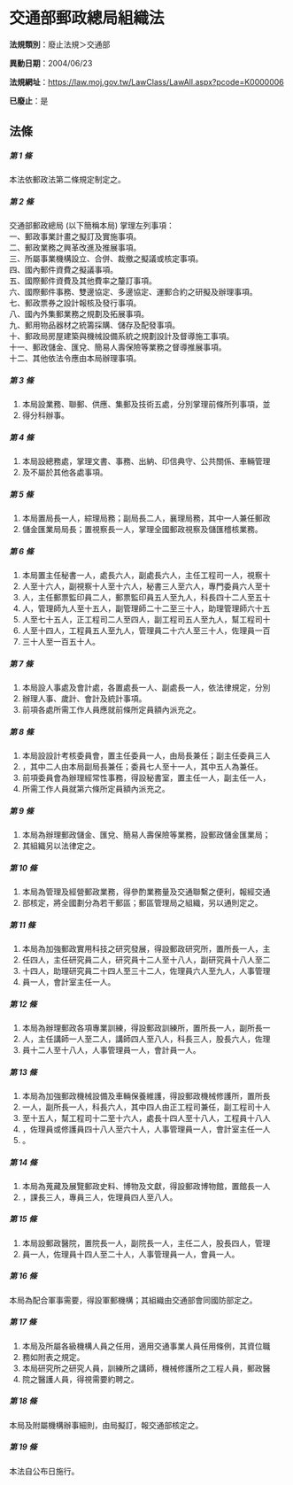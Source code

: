 # 交通部郵政總局組織法

**法規類別**：廢止法規＞交通部

**異動日期**：2004/06/23  

**法規網址**：https://law.moj.gov.tw/LawClass/LawAll.aspx?pcode=K0000006

**已廢止**：是



## 法條
##### 第 1 條
本法依郵政法第二條規定制定之。

##### 第 2 條
交通部郵政總局 (以下簡稱本局) 掌理左列事項：  
一、郵政事業計畫之擬訂及實施事項。  
二、郵政業務之興革改進及推展事項。  
三、所屬事業機構設立、合併、裁撤之擬議或核定事項。  
四、國內郵件資費之擬議事項。  
五、國際郵件資費及其他費率之釐訂事項。  
六、國際郵件事務、雙邊協定、多邊協定、運郵合約之研擬及辦理事項。  
七、郵政票券之設計報核及發行事項。  
八、國內外集郵業務之規劃及拓展事項。  
九、郵用物品器材之統籌採購、儲存及配發事項。  
十、郵政局房屋建築與機械設備系統之規劃設計及督導施工事項。  
十一、郵政儲金、匯兌、簡易人壽保險等業務之督導推展事項。  
十二、其他依法令應由本局辦理事項。  

##### 第 3 條
1. 本局設業務、聯郵、供應、集郵及技術五處，分別掌理前條所列事項，並
1. 得分科辦事。

##### 第 4 條
1. 本局設總務處，掌理文書、事務、出納、印信典守、公共關係、車輛管理
1. 及不屬於其他各處事項。

##### 第 5 條
1. 本局置局長一人，綜理局務；副局長二人，襄理局務，其中一人兼任郵政
1. 儲金匯業局局長；置視察長一人，掌理全國郵政視察及儲匯稽核業務。

##### 第 6 條
1. 本局置主任秘書一人，處長六人，副處長六人，主任工程司一人，視察十
1. 人至十六人，副視察十人至十六人，秘書三人至六人，專門委員六人至十
1. 人，主任郵票監印員二人，郵票監印員五人至九人，科長四十二人至五十
1. 人，管理師九人至十五人，副管理師二十二至三十人，助理管理師六十五
1. 人至七十五人，正工程司二人至四人，副工程司五人至九人，幫工程司十
1. 人至十四人，工程員五人至九人，管理員二十六人至三十人，佐理員一百
1. 三十人至一百五十人。

##### 第 7 條
1. 本局設人事處及會計處，各置處長一人、副處長一人，依法律規定，分別
1. 辦理人事、歲計、會計及統計事項。
1. 前項各處所需工作人員應就前條所定員額內派充之。

##### 第 8 條
1. 本局設設計考核委員會，置主任委員一人，由局長兼任；副主任委員三人
1. ，其中二人由本局副局長兼任；委員七人至十一人，其中五人為兼任。
1. 前項委員會為辦理經常性事務，得設秘書室，置主任一人，副主任一人，
1. 所需工作人員就第六條所定員額內派充之。

##### 第 9 條
1. 本局為辦理郵政儲金、匯兌、簡易人壽保險等業務，設郵政儲金匯業局；
1. 其組織另以法律定之。

##### 第 10 條
1. 本局為管理及經營郵政業務，得參酌業務量及交通聯繫之便利，報經交通
1. 部核定，將全國劃分為若干郵區；郵區管理局之組織，另以通則定之。

##### 第 11 條
1. 本局為加強郵政實用科技之研究發展，得設郵政研究所，置所長一人，主
1. 任四人，主任研究員二人，研究員十二人至十八人，副研究員十八人至二
1. 十四人，助理研究員二十四人至三十二人，佐理員六人至九人，人事管理
1. 員一人，會計室主任一人。

##### 第 12 條
1. 本局為辦理郵政各項專業訓練，得設郵政訓練所，置所長一人，副所長一
1. 人，主任講師一人至二人，講師四人至八人，科長三人，股長六人，佐理
1. 員十二人至十八人，人事管理員一人，會計員一人。

##### 第 13 條
1. 本局為加強郵政機械設備及車輛保養維護，得設郵政機械修護所，置所長
1. 一人，副所長一人，科長六人，其中四人由正工程司兼任，副工程司十人
1. 至十五人，幫工程司十二至十六人，處長十四人至十八人，工程員十八人
1. ，佐理員或修護員四十八人至六十人，人事管理員一人，會計室主任一人
1. 。

##### 第 14 條
1. 本局為蒐藏及展覽郵政史料、博物及文獻，得設郵政博物館，置館長一人
1. ，課長三人，專員三人，佐理員四人至八人。

##### 第 15 條
1. 本局設郵政醫院，置院長一人，副院長一人，主任二人，股長四人，管理
1. 員一人，佐理員十四人至二十人，人事管理員一人，會員一人。

##### 第 16 條
本局為配合軍事需要，得設軍郵機構；其組織由交通部會同國防部定之。

##### 第 17 條
1. 本局及所屬各級機構人員之任用，適用交通事業人員任用條例，其資位職
1. 務如附表之規定。
1. 本局研究所之研究人員，訓練所之講師，機械修護所之工程人員，郵政醫
1. 院之醫護人員，得視需要約聘之。

##### 第 18 條
本局及附屬機構辦事細則，由局擬訂，報交通部核定之。

##### 第 19 條
本法自公布日施行。


